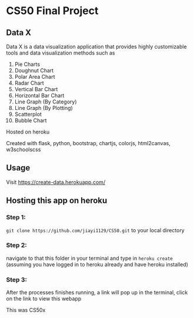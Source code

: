 # CS50 Final Project

## Data X

Data X is a data visualization application that provides highly customizable tools and data visualization methods such as
1. Pie Charts
2. Doughnut Chart
3. Polar Area Chart
4. Radar Chart
5. Vertical Bar Chart
6. Horizontal Bar Chart
7. Line Graph (By Category)
8. Line Graph (By Plotting)
9. Scatterplot
10. Bubble Chart

Hosted on heroku

Created with flask, python, bootstrap, chartjs, colorjs, html2canvas, w3schoolscss

## Usage
Visit https://create-data.herokuapp.com/

## Hosting this app on heroku

### Step 1:
```git clone https://github.com/jiayi1129/CS50.git``` to your local directory

### Step 2:
navigate to that this folder in your terminal and type in ```heroku create``` 
(assuming you have logged in to heroku already and have heroku installed)

### Step 3: 
After the processes finishes running, a link will pop up in the terminal, click on the link to view this webapp

This was CS50x
